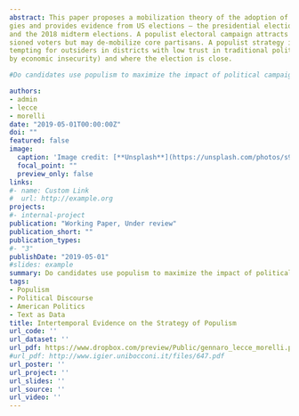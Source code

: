 ```yaml
---
abstract: This paper proposes a mobilization theory of the adoption of populist strate-
gies and provides evidence from US elections – the presidential elections in 2016
and the 2018 midterm elections. A populist electoral campaign attracts disillu-
sioned voters but may de-mobilize core partisans. A populist strategy is more
tempting for outsiders in districts with low trust in traditional politics (also caused
by economic insecurity) and where the election is close.

#Do candidates use populism to maximize the impact of political campaigns? Is the supply of populism strategic? We apply automated text analysis to all available 2016 US Presidential campaign speeches and 2018 midterm campaign programs using a continuous index of populism. This novel dataset shows that the use of populist rhetoric is responsive to the level of expected demand for populism in the local audience. In particular, we provide evidence that current U.S. President Donald Trump uses more populist rhetoric in swing states and in locations where economic insecurity is prevalent. These findings were confirmed when the analysis was extended to recent legislative campaigns wherein candidates tended towards populism when campaigning in stiffly competitive districts where constituents are experiencing high levels of economic insecurity. We also show that pandering is more common for candidates who can credibly sustain anti-elite positions, such as those with shorter political careers. Finally, our results suggest that a populist strategy is rewarded by voters since higher levels of populism are associated with higher shares of the vote, precisely in competitive districts where voters are experiencing economic insecurity.

authors:
- admin
- lecce
- morelli
date: "2019-05-01T00:00:00Z"
doi: ""
featured: false
image:
  caption: 'Image credit: [**Unsplash**](https://unsplash.com/photos/s9CC2SKySJM)'
  focal_point: ""
  preview_only: false
links:
#- name: Custom Link
#  url: http://example.org
projects:
#- internal-project
publication: "Working Paper, Under review"
publication_short: ""
publication_types:
#- "3"
publishDate: "2019-05-01"
#slides: example
summary: Do candidates use populism to maximize the impact of political campaigns? We show that candidates strategically adapt when campaigning in stiffly competitive districts with high levels of economic insecurity.
tags: 
- Populism
- Political Discourse
- American Politics
- Text as Data
title: Intertemporal Evidence on the Strategy of Populism
url_code: ''
url_dataset: ''
url_pdf: https://www.dropbox.com/preview/Public/gennaro_lecce_morelli.pdf?role=personal
#url_pdf: http://www.igier.unibocconi.it/files/647.pdf
url_poster: ''
url_project: ''
url_slides: ''
url_source: ''
url_video: ''
---
```


